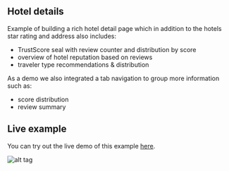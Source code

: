 Hotel details
-------------

Example of building a rich hotel detail page which in addition to the hotels star rating and address also includes:
- TrustScore seal with review counter and distribution by score
- overview of hotel reputation based on reviews
- traveler type recommendations & distribution


As a demo we also integrated a tab navigation to group more information such as:
- score distribution
- review summary


Live example
------------

You can try out the live demo of this example [here](http://trustyou.github.io/example-hotel-details/).


![alt tag](img/preview.jpg)
